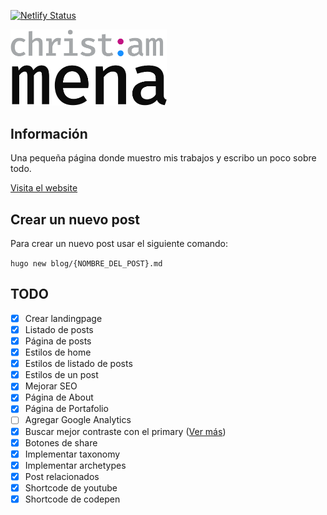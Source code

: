 [![Netlify Status](https://api.netlify.com/api/v1/badges/7a2eb971-cefb-451c-8e52-96b565217e61/deploy-status)](https://app.netlify.com/sites/christiam-mena/deploys)

[<img src="./static/images/logo.svg" alt="Logo" width="250">](https://christiam-mena.netlify.app/)

## Información

Una pequeña página donde muestro mis trabajos y escribo un poco sobre todo.

[Visita el website](https://christiam-mena.netlify.app/)

## Crear un nuevo post

Para crear un nuevo post usar el siguiente comando:

``hugo new blog/{NOMBRE_DEL_POST}.md``

## TODO
- [x] Crear landingpage
- [x] Listado de posts
- [x] Página de posts
- [x] Estilos de home
- [x] Estilos de listado de posts
- [x] Estilos de un post
- [x] Mejorar SEO
- [x] Página de About
- [x] Página de Portafolio
- [ ] Agregar Google Analytics
- [x] Buscar mejor contraste con el primary ([Ver más](https://whocanuse.com/))
- [x] Botones de share
- [x] Implementar taxonomy
- [x] Implementar archetypes
- [x] Post relacionados
- [x] Shortcode de youtube
- [x] Shortcode de codepen
